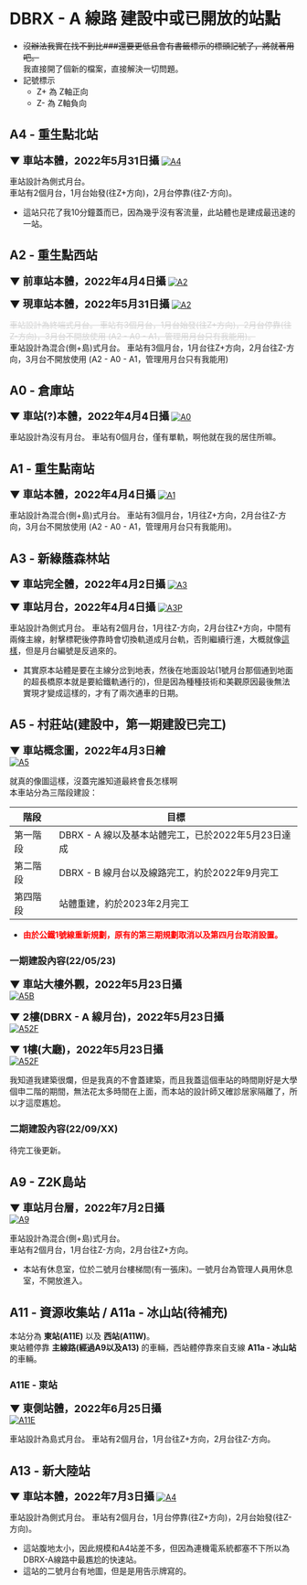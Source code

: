 # DBRX - A 線路 建設中或已開放的站點
* ~~沒辦法我實在找不到比###還要更低且會有書籤標示的標頭記號了，將就著用吧。~~  
我直接開了個新的檔案，直接解決一切問題。
* 記號標示
    * Z+ 為 Z軸正向
    * Z- 為 Z軸負向

## A4 - 重生點北站

<b><font size="4">▼ 車站本體，2022年5月31日攝</font></b> 
[![A4](https://cdn.discordapp.com/attachments/947109540262998016/981051569686601738/2022-05-31_12.25.11.png)](https://cdn.discordapp.com/attachments/947109540262998016/981051569686601738/2022-05-31_12.25.11.png)  

車站設計為側式月台。  
車站有2個月台，1月台始發(往Z+方向)，2月台停靠(往Z-方向)。
* 這站只花了我10分鐘蓋而已，因為幾乎沒有客流量，此站體也是建成最迅速的一站。


## A2 - 重生點西站

<b><font size="4">▼ 前車站本體，2022年4月4日攝</font></b> 
[![A2](https://cdn.discordapp.com/attachments/947109540262998016/960505150164852796/2022-04-04_19.38.24.png)](https://cdn.discordapp.com/attachments/947109540262998016/960505150164852796/2022-04-04_19.38.24.png)  

<b><font size="4">▼ 現車站本體，2022年5月31日攝</font></b> 
[![A2](https://cdn.discordapp.com/attachments/947109540262998016/981051570143789086/2022-05-31_12.23.29.png)](https://cdn.discordapp.com/attachments/947109540262998016/981051570143789086/2022-05-31_12.23.29.png)  

<span style="color:lightgray">~~車站設計為終端式月台。
車站有3個月台，1月台始發(往Z+方向)，2月台停靠(往Z-方向)，3月台不開放使用
(A2 - A0 - A1，管理用月台只有我能用)。~~</span>  
車站設計為混合(側+島)式月台。
車站有3個月台，1月台往Z+方向，2月台往Z-方向，3月台不開放使用
(A2 - A0 - A1，管理用月台只有我能用)
## A0 - 倉庫站

<b><font size="4">▼ 車站(?)本體，2022年4月4日攝</font></b> 
[![A0](https://cdn.discordapp.com/attachments/947109540262998016/960505150907224134/2022-04-04_19.39.25.png)](https://cdn.discordapp.com/attachments/947109540262998016/960505150907224134/2022-04-04_19.39.25.png)  

車站設計為沒有月台。
車站有0個月台，僅有單軌，啊他就在我的居住所嘛。

## A1 - 重生點南站

<b><font size="4">▼ 車站本體，2022年4月4日攝</font></b> 
[![A1](https://cdn.discordapp.com/attachments/947109540262998016/960511412269096960/2022-04-04_20.08.49.png)](https://cdn.discordapp.com/attachments/947109540262998016/960511412269096960/2022-04-04_20.08.49.png)  

車站設計為混合(側+島)式月台。
車站有3個月台，1月往Z+方向，2月台往Z-方向，3月台不開放使用
(A2 - A0 - A1，管理用月台只有我能用)。

## A3 - 新綠蔭森林站

<b><font size="4">▼ 車站完全體，2022年4月2日攝</font></b> 
[![A3](https://cdn.discordapp.com/attachments/947109540262998016/959742317336604672/2022-04-02_17.11.50.png)](https://cdn.discordapp.com/attachments/947109540262998016/959742317336604672/2022-04-02_17.11.50.png)  

<b><font size="4">▼ 車站月台，2022年4月4日攝</font></b> 
[![A3P](https://cdn.discordapp.com/attachments/947109540262998016/960505152131989504/2022-04-04_19.41.26.png)](https://cdn.discordapp.com/attachments/947109540262998016/960505152131989504/2022-04-04_19.41.26.png)  

車站設計為側式月台。
車站有2個月台，1月往Z-方向，2月台往Z+方向，中間有兩條主線，射擊標靶後停靠時會切換軌道成月台軌，否則繼續行進，大概就像[這樣](https://cdn.discordapp.com/attachments/865109835066769419/957255386338050068/A3P-220326-2020.png)，但是月台編號是反過來的。  
* 其實原本站體是要在主線分岔到地表，然後在地面設站(1號月台那個通到地面的超長橋原本就是要給鐵軌通行的)，但是因為種種技術和美觀原因最後無法實現才變成這樣的，才有了兩次通車的日期。

## A5 - 村莊站(建設中，第一期建設已完工)

<b><font size="4">▼ 車站概念圖，2022年4月3日繪</font></b>  
[![A5](https://cdn.discordapp.com/attachments/947109540262998016/960155090751205406/A5-220403-2032.png)](https://cdn.discordapp.com/attachments/947109540262998016/960155090751205406/A5-220403-2032.png)  

就真的像圖這樣，沒蓋完誰知道最終會長怎樣啊  
本車站分為三階段建設：  

| 階段 | 目標 |
| -------- | -------- |
| 第一階段 | DBRX - A 線以及基本站體完工，已於2022年5月23日達成 |
| 第二階段 | DBRX - B 線月台以及線路完工，約於2022年9月完工 |
| 第四階段 | 站體重建，約於2023年2月完工 |

* **<span style="color:red">由於公鐵1號線重新規劃，原有的第三期規劃取消以及第四月台取消設置。</span>**

### 一期建設內容(22/05/23)
<b><font size="4">▼ 車站大樓外觀，2022年5月23日攝</font></b>  
[![A5B](https://cdn.discordapp.com/attachments/947109540262998016/978286609906696272/2022-05-23_21.19.33.png)](https://cdn.discordapp.com/attachments/947109540262998016/978286609906696272/2022-05-23_21.19.33.png)  

<b><font size="4">▼ 2樓(DBRX - A 線月台)，2022年5月23日攝</font></b>  
[![A52F](https://cdn.discordapp.com/attachments/947109540262998016/978286608941989898/2022-05-23_21.17.16.png)](https://cdn.discordapp.com/attachments/947109540262998016/978286608941989898/2022-05-23_21.17.16.png)  

<b><font size="4">▼ 1樓(大廳)，2022年5月23日攝</font></b>  
[![A52F](https://cdn.discordapp.com/attachments/947109540262998016/978286609361428510/2022-05-23_21.19.20.png)](https://cdn.discordapp.com/attachments/947109540262998016/978286609361428510/2022-05-23_21.19.20.png)  

我知道我建築很爛，但是我真的不會蓋建築，而且我蓋這個車站的時間剛好是大學個申二階的期間，無法花太多時間在上面，而本站的設計師又確診居家隔離了，所以才這麼尷尬。

### 二期建設內容(22/09/XX)
待完工後更新。

## A9 - Z2K島站

<b><font size="4">▼ 車站月台層，2022年7月2日攝</font></b>  
[![A9](https://cdn.discordapp.com/attachments/947109540262998016/992818130000814231/2022-07-02_23.43.30.png)](https://cdn.discordapp.com/attachments/947109540262998016/992818130000814231/2022-07-02_23.43.30.png)  

車站設計為混合(側+島)式月台。  
車站有2個月台，1月台往Z-方向，2月台往Z+方向。
* 本站有休息室，位於二號月台樓梯間(有一張床)。一號月台為管理人員用休息室，不開放進入。

## A11 - 資源收集站 / A11a - 冰山站(待補充)

本站分為 **東站(A11E)** 以及 **西站(A11W)**。  
東站體停靠 **主線路(經過A9以及A13)** 的車輛，西站體停靠來自支線 **A11a - 冰山站** 的車輛。

### A11E - 東站
<b><font size="4">▼ 東側站體，2022年6月25日攝</font></b>  
[![A11E](https://cdn.discordapp.com/attachments/947109540262998016/990198733444628500/2022-06-25_18.13.47.png)](https://cdn.discordapp.com/attachments/947109540262998016/990198733444628500/2022-06-25_18.13.47.png)  

車站設計為島式月台。
車站有2個月台，1月台往Z+方向，2月台往Z-方向。  

## A13 - 新大陸站

<b><font size="4">▼ 車站本體，2022年7月3日攝</font></b> 
[![A4](https://cdn.discordapp.com/attachments/947109540262998016/993065336263933982/2022-07-03_16.04.09.png)](https://cdn.discordapp.com/attachments/947109540262998016/993065336263933982/2022-07-03_16.04.09.png)  

車站設計為側式月台。
車站有2個月台，1月台停靠(往Z+方向)，2月台始發(往Z-方向)。
* 這站腹地太小，因此規模和A4站差不多，但因為連機電系統都塞不下所以為DBRX-A線路中最尷尬的快速站。
* 這站的二號月台有地圖，但是是用告示牌寫的。